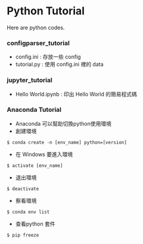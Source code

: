 # Python Tutorial #

Here are python codes.

### configparser_tutorial ###

* config.ini : 存放一些 config
* tutorial.py : 使用 config.ini 裡的 data

### jupyter_tutorial ###

*  Hello World.ipynb : 印出 Hello World 的簡易程式碼

### Anaconda Tutorial ###

* Anaconda 可以幫助切換python使用環境
* 創建環境
```
$ conda create -n [env_name] python=[version]
```
* 在 Windows 要進入環境
```
$ activate [env_name]
```
* 退出環境
```
$ deactivate
```
* 察看環境
```
$ conda env list
```
* 查看python 套件
```
$ pip freeze
```

